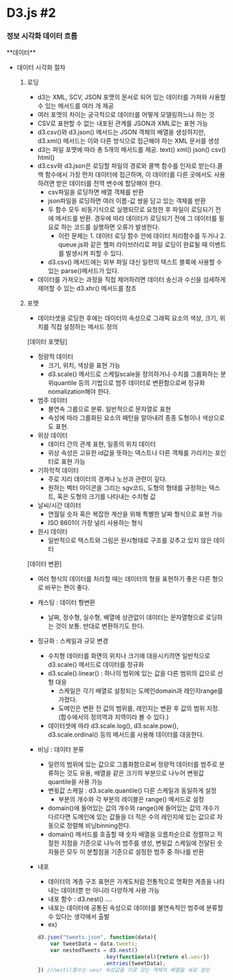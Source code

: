 # D3.js #2

<h3>정보 시각화 데이터 흐름</h3>
**데이터**

- 데이터 시각화 절차 

  1. 로딩

     - d3는 XML, SCV, JSON 포맷의 문서로 되어 있는 데이터를 가져와 사용할 수 있는 메서드를 여러 개 제공
     - 여러 포맷의 차이는 궁극적으로 데이터를 어떻게 모델링하느냐 하는 것
     - CSV로 표현할 수 없는 내포된 관계를 JSON과 XML로는 표현 가능
     - d3.csv()와 d3.json() 메서드는 JSON 객체의 배열을 생성하지만, d3.xml() 메서드는 이와 다른 방식으로 접근해야 하는 XML 문서를 생성
     - d3는 파일 포맷에 따라 총 5개의 메서드를 제공. text() xml() json() csv() html()
     - d3.csv와 d3.json은 로딩할 파일의 경로와 콜백 함수를 인자로 받는다.콜백 함수에서 가장 먼저 데이터에 접근하며, 이 데이터를 다른 곳에서도 사용하려면 받은 데이터를 전역 변수에 할당해야 한다.
       - csv파일을 로딩하면 배열 객체를 반환
       - json파일을 로딩하면 여러 이름-값 쌍을 담고 있는 객체를 반환
       - 두 함수 모두 비동기식으로 실행되므로 요청한 후 파일이 로딩되기 전에 메서드를 반환. 경우에 따라 데이터가 로딩되기 전에 그 데이터를 필요로 하는 코드를 실행하면 오류가 발생한다.
         - 이런 문제는 1. 데이터 로딩 함수 안에 데이터 처리함수를 두거나 2. queue.js와 같은 헬퍼 라이브러리로 파일 로딩이 완료될 때 이벤트를 발생시켜 피할 수 있다.
       - d3.csv() 메서드에는 외부 파일 대신 일련의 텍스트 블록에 사용할 수 있는 parse()메서드가 있다.
     - 데이터를 가져오는 과정을 직접 제어하려면 데이터 송신과 수신을 섬세하게 제어할 수 있는 d3.xhr() 메서드를 참조

  2. 포맷

     - 데이터셋을 로딩한 후에는 데이터의 속성으로 그래픽 요소의 색상, 크기, 위치를 직접 설정하는 메서드 정의

     [데이터 포맷팅]

     - 정량적 데이터
       - 크기, 위치, 색상을 표현 가능
       - d3.scale() 메서드로 스케일scale을 정의하거나 수치를 그룹화하는 분위quantile 등의 기법으로 범주 데이터로 변환함으로써 정규화nomalization해야 한다.
     - 범주 데이터
       - 불연속 그룹으로 분류. 일반적으로 문자열로 표현
       - 속성에 따라 그룹화된 요소의 패턴을 알아내려  종종 도형이나 색상으로도 표현.
     - 위상 데이터
       - 데이터 간의 관계 표현, 일종의 위치 데이터
       - 위상 속성은 고유한 id값을 뜻하는 덱스트나 다른 객체를 가리키는 포인터로 표현 가능
     - 기하학적 데이터
       - 주로 지리 데이터의 경계나 노선과 관련이 깊다. 
       - 원하는 벡터 아이콘을 그리는 sgv코드, 도형의 형태를 규정하는 텍스트, 혹은 도형의 크기를 나타내는 수치형 값
     - 날씨/시간 데이터
       - 연월일 숫자 혹은 복잡한 계산을 위해 특별한 날짜 형식으로 표현 가능
       - ISO 8601이 가장 널리 사용하는 형식
     - 원시 데이터
       - 일반적으로 텍스트와 그림은 원시형태로 구조를 갖추고 있지 않은 데이터

     [데이터 변환]

     - 여러 형식의 데이터를 처리할 때는 데이터의 형을 표현하기 좋은 다른 형으로 바꾸는 편이 좋다. 

     - 캐스팅 : 데이터 형변환

       - 날짜, 정수형, 실수형, 배열에 상관없이 데이터는 문자열형으로 로딩하는 것이 보통. 반대로 변환하기도 한다.

     - 정규화 : 스케일과 규모 변경

       - 수치형 데이터를 화면의 위치나 크기에 대응시키려면 일반적으로 d3.scale() 메서드로 데이터를 정규화
       - d3.scale().linear() : 하나의 범위에 있는 값을 다른 범위의 값으로 선형 대응
         - 스케일은 각기 배열로 설정되는 도메인domain과 레인지range를 가졌다.
         - 도메인은 변환 전 값의 범위를, 레인지는 변환 후 값의 범위 지정. (함수에서의 정의역과 치역이라 볼 수 있다.)
       - 데이터셋에 따라 d3.scale.log(), d3.scale.pow(), d3.scale.ordinal() 등의 메서드를 사용해 데이터를 대응한다.

     - 비닝 : 데이터 분류

       - 일련의 범위에 있는 값으로 그룹화함으로써 정량적 데이터를 범주로 분류하는 것도 유용, 배열을 같은 크기의 부분으로 나누어 변윗값quantile을 사용 가능
       - 변윗값 스케일 : d3.scale.quantile() 다른 스케일과 동일하게 설정
         - 부분의 개수와 각 부분의 레이블은 range() 메서드로 설정
       - domain()에 들어있는 값의 개수와 range()에 들어있는 값의 개수가 다르다면 도메인에 있는 값들을 더 적은 수의 레인지에 있는 값으로 자동으로 정렬해 비닝binning한다.
       - domain() 메서드를 호출할 때 숫자 배열을 오름차순으로 정렬하고 적절한 지점을 기준으로 나누어 범주를 생성, 변윗값 스케일에 전달된 숫자들은 모두 이 분할점을 기준으로 설정한 범주 중 하나를 반환

     - 내포

       - 데이터의 계층 구조 표현은 가계도처럼 전통적으로 명확한 계층을 나타내는 데이터뿐 만 아니라 다양하게 사용 가능
       - 내포 함수 : d3.nest() ....
       - 내포는 데이터에 공통된 속성으로 데이터를 불연속적인 범주에 분류할 수 있다는 생각에서 출발
       - ex)

       ```javascript
       d3.json("tweets.json", function(data){
           var tweetData = data.tweets;
           var nestedTweets = d3.nest()
           					.key(function(el){return el.uesr})
           					.entries(tweetData);
       }) //nest()함수는 uesr 속성값을 키로 갖는 객체의 배열을 새로 생성
       ```

